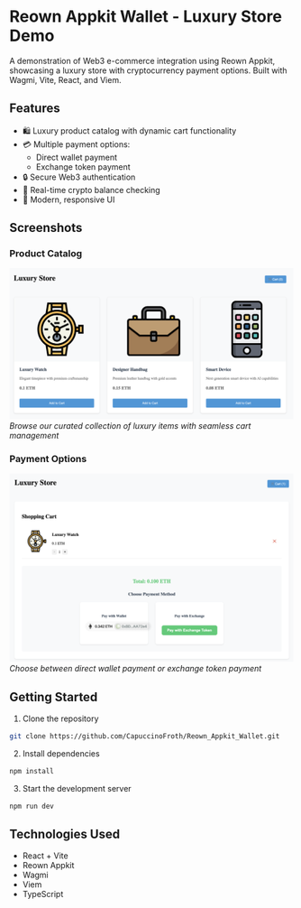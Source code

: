 # Reown Appkit Wallet - Luxury Store Demo

A demonstration of Web3 e-commerce integration using Reown Appkit, showcasing a luxury store with cryptocurrency payment options. Built with Wagmi, Vite, React, and Viem.

## Features

- 🛍️ Luxury product catalog with dynamic cart functionality
- 💳 Multiple payment options:
  - Direct wallet payment
  - Exchange token payment
- 🔒 Secure Web3 authentication
- 💱 Real-time crypto balance checking
- 🎨 Modern, responsive UI

## Screenshots

### Product Catalog
![Luxury Store Products](/public/luxuryItems.png)
*Browse our curated collection of luxury items with seamless cart management*

### Payment Options
![Payment with Crypto](/public/PayWithCrypto.png)
*Choose between direct wallet payment or exchange token payment*

## Getting Started

1. Clone the repository
```bash
git clone https://github.com/CapuccinoFroth/Reown_Appkit_Wallet.git
```

2. Install dependencies
```bash
npm install
```

3. Start the development server
```bash
npm run dev
```

## Technologies Used

- React + Vite
- Reown Appkit
- Wagmi
- Viem
- TypeScript